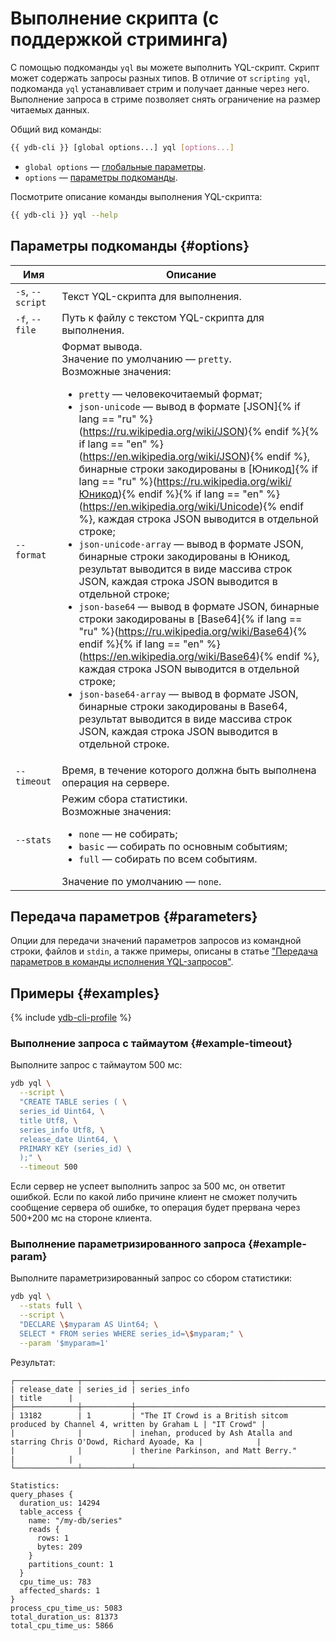 # Выполнение скрипта (с поддержкой стриминга)

С помощью подкоманды `yql` вы можете выполнить YQL-скрипт. Скрипт может содержать запросы разных типов. В отличие от `scripting yql`, подкоманда `yql` устанавливает стрим и получает данные через него. Выполнение запроса в стриме позволяет снять ограничение на размер читаемых данных.

Общий вид команды:

```bash
{{ ydb-cli }} [global options...] yql [options...]
```

* `global options` — [глобальные параметры](commands/global-options.md).
* `options` — [параметры подкоманды](#options).

Посмотрите описание команды выполнения YQL-скрипта:

```bash
{{ ydb-cli }} yql --help
```

## Параметры подкоманды {#options}

Имя | Описание
---|---
`-s`, `--script` | Текст YQL-скрипта для выполнения.
`-f`, `--file` | Путь к файлу с текстом YQL-скрипта для выполнения.
`--format` | Формат вывода.<br>Значение по умолчанию — `pretty`.<br>Возможные значения:<ul><li>`pretty` — человекочитаемый формат;</li><li>`json-unicode` — вывод в формате [JSON]{% if lang == "ru" %}(https://ru.wikipedia.org/wiki/JSON){% endif %}{% if lang == "en" %}(https://en.wikipedia.org/wiki/JSON){% endif %}, бинарные строки закодированы в [Юникод]{% if lang == "ru" %}(https://ru.wikipedia.org/wiki/Юникод){% endif %}{% if lang == "en" %}(https://en.wikipedia.org/wiki/Unicode){% endif %}, каждая строка JSON выводится в отдельной строке;</li><li>`json-unicode-array` — вывод в формате JSON, бинарные строки закодированы в Юникод, результат выводится в виде массива строк JSON, каждая строка JSON выводится в отдельной строке;</li><li>`json-base64` — вывод в формате JSON, бинарные строки закодированы в [Base64]{% if lang == "ru" %}(https://ru.wikipedia.org/wiki/Base64){% endif %}{% if lang == "en" %}(https://en.wikipedia.org/wiki/Base64){% endif %}, каждая строка JSON выводится в отдельной строке;</li><li>`json-base64-array` — вывод в формате JSON, бинарные строки закодированы в Base64, результат выводится в виде массива строк JSON, каждая строка JSON выводится в отдельной строке.</li></ul>
`--timeout` | Время, в течение которого должна быть выполнена операция на сервере.
`--stats` | Режим сбора статистики.<br>Возможные значения:<ul><li>`none` — не собирать;</li><li>`basic` — собирать по основным событиям;</li><li>`full` — собирать по всем событиям.</li></ul>Значение по умолчанию — `none`.

## Передача параметров {#parameters}

Опции для передачи значений параметров запросов из командной строки, файлов и `stdin`, а также примеры, описаны в статье ["Передача параметров в команды исполнения YQL-запросов"](yql-query-parameters.md).

## Примеры {#examples}

{% include [ydb-cli-profile](../../_includes/ydb-cli-profile.md) %}

### Выполнение запроса с таймаутом {#example-timeout}

Выполните запрос с таймаутом 500 мс:

```bash
ydb yql \
  --script \
  "CREATE TABLE series ( \
  series_id Uint64, \
  title Utf8, \
  series_info Utf8, \
  release_date Uint64, \
  PRIMARY KEY (series_id) \
  );" \
  --timeout 500 
```

Если сервер не успеет выполнить запрос за 500 мс, он ответит ошибкой. Если по какой либо причине клиент не сможет получить сообщение сервера об ошибке, то операция будет прервана через 500+200 мс на стороне клиента.

### Выполнение параметризированного запроса {#example-param}

Выполните параметризированный запрос со сбором статистики:

```bash
ydb yql \
  --stats full \
  --script \
  "DECLARE \$myparam AS Uint64; \
  SELECT * FROM series WHERE series_id=\$myparam;" \
  --param '$myparam=1'
```

Результат:

```text
┌──────────────┬───────────┬──────────────────────────────────────────────────────────────────────────────┬────────────┐
| release_date | series_id | series_info                                                                  | title      |
├──────────────┼───────────┼──────────────────────────────────────────────────────────────────────────────┼────────────┤
| 13182        | 1         | "The IT Crowd is a British sitcom produced by Channel 4, written by Graham L | "IT Crowd" |
|              |           | inehan, produced by Ash Atalla and starring Chris O'Dowd, Richard Ayoade, Ka |            |
|              |           | therine Parkinson, and Matt Berry."                                          |            |
└──────────────┴───────────┴──────────────────────────────────────────────────────────────────────────────┴────────────┘

Statistics:
query_phases {
  duration_us: 14294
  table_access {
    name: "/my-db/series"
    reads {
      rows: 1
      bytes: 209
    }
    partitions_count: 1
  }
  cpu_time_us: 783
  affected_shards: 1
}
process_cpu_time_us: 5083
total_duration_us: 81373
total_cpu_time_us: 5866
```
